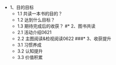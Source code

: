* 1、目的目标
    * 1.1 共读一本书的目的？
    * 1.2 达到什么目标？
    * 1.3 期待完成后的收获？
#* 2、图书共读
    * 2.1 活动介绍0621
    * 2.2 主图阅读&检视阅读0622
###* 3、收获提升
    * 3.1 习惯养成
    * 3.2 认知提升
    * 3.3 价值积累